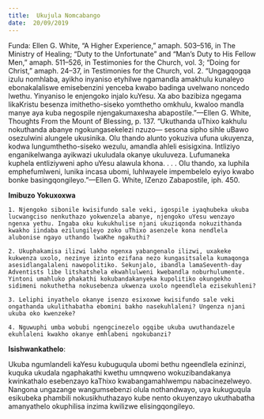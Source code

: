 ```yaml
---
title:  Ukujula Nomcabango
date:  20/09/2019
---
```


Funda: Ellen G. White, “A Higher Experience,” amaph. 503–516, in The Ministry of Healing; “Duty to the Unfortunate” and “Man’s Duty to His Fellow Men,” amaph. 511–526, in Testimonies for the Church, vol. 3; “Doing for Christ,” amaph. 24–37, in Testimonies for the Church, vol. 2. “Ungagqogqa izulu nomhlaba, ayikho inyaniso etyhilwe ngamandla amakhulu kunaleyo ebonakalaliswe emisebenzini yenceba kwabo  badinga uvelwano noncedo lwethu. Yinyaniso le enjengoko injalo kuYesu. Xa abo bazibiza ngegama likaKristu besenza imithetho-siseko yomthetho omkhulu, kwaloo mandla manye aya kuba negospile njengakumaxesha abapostile.”—Ellen G. White, Thoughts From the Mount of Blessing, p. 137. “Ukuthanda uThixo kakhulu nokuthanda abanye ngokungasekelezi nzuzo— sesona sipho sihle uBawo osezulwini alungele ukusinika. Olu thando alunto yokuziva ufuna ukuyenza, kodwa lungumthetho-siseko wezulu, amandla ahleli esisigxina. Intliziyo enganikelwanga ayikwazi ukuludala okanye ukuluveza. Lufumaneka kuphela entliziyweni apho uYesu alawula khona. . . .  Olu thando, xa luphila emphefumlweni, lunika incasa ubomi, luhlwayele impembelelo eyiyo kwabo bonke basingqongileyo.”—Ellen G. White, IZenzo Zabapostile, iph. 450.

**Imibuzo Yokuxoxwa**

`1. Njengoko sibonile kwisifundo sale veki, igospile iyaqhubeka ukuba lucwangciso nenkuthazo yokwenzela abanye, njengoko uYesu wenzayo ngenxa yethu. Ingaba oku kukukhulise njani ukuziqonda nokuzithanda kwakho iindaba ezilungileyo zoko uThixo asenzele kona nendlela alubonise ngayo uthando lwaKhe ngakuthi?`

`2. Ukuphakamisa ilizwi lakho ngenxa yabangenalo ilizwi, uxakeke kukwenza uxolo, nezinye izinto ezifana nezo kungasitsalela kumaqonga asesidlangalaleni nawopolitiko. Sekunjalo, ibandla lamaSeventh-day Adventists libe litshatshela ekwahlulweni kwebandla noburhulumente. Yintoni umahluko phakathi kokubandakanyeka kupolitiko okungekho sidimeni nokuthetha nokusebenza ukwenza uxolo ngeendlela ezisekuhleni?`

`3. Leliphi inyathelo okanye isenzo esixoxwe kwisifundo sale veki ongathanda ukulithabatha ebomini bakho nasekuhlaleni? Ungenza njani ukuba oko kwenzeke?`

`4. Nguwuphi umba wobubi ngengcinezelo ogqibe ukuba uwuthandazele ekuhlaleni kwakho okanye emhlabeni ngokubanzi?`

**Isishwankathelo**:

Ukuba ngumlandeli kaYesu kubuguqula ubomi bethu ngeendlela ezininzi, kuquka ukudala ngaphakathi kwethu umnqweno wokuzibandakanya kwinkathalo esebenzayo kaThixo kwabangamahlwempu nabacinezelweyo. Nangona ungazange wangumsebenzi olula nothandwayo, uya kukuguqula esikubeka phambili nokusikhuthazayo kube nento okuyenzayo ukuthabatha amanyathelo okuphilisa inzima kwilizwe elisingqongileyo.